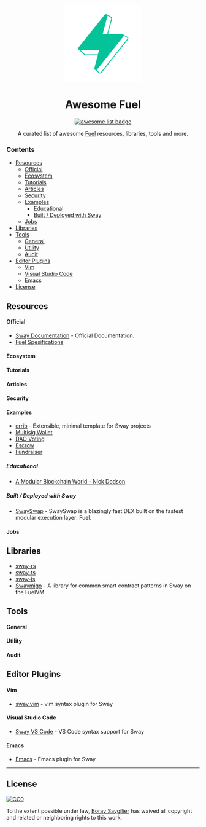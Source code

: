 <div align="center">
  <img alt="sway logo" src="./assets/fuel.png" width="200" >
  <h1 align="center">Awesome Fuel</h1>
  <p align="center">
    <a href="https://github.com/sindresorhus/awesome">
      <img alt="awesome list badge" src="https://cdn.rawgit.com/sindresorhus/awesome/d7305f38d29fed78fa85652e3a63e154dd8e8829/media/badge.svg">
    </a>
  </p>

  <p align="center">A curated list of awesome <a href="https://fuel.network/">Fuel</a> resources, libraries, tools and more.</p>

</div>

### Contents

- [Resources](#resources)
    - [Official](#official)
    - [Ecosystem](#ecosystem)
    - [Tutorials](#tutorials)
    - [Articles](#articles)
    - [Security](#security)
    - [Examples](#examples)
      - [Educational](#educational)
      - [Built / Deployed with Sway](#built--deployed-with-sway)
    - [Jobs](#jobs)
- [Libraries](#libraries)
- [Tools](#tools)
    - [General](#general)
    - [Utility](#utility)
    - [Audit](#audit)
- [Editor Plugins](#editor-plugins)
    - [Vim](#vim)
    - [Visual Studio Code](#visual-studio-code)
    - [Emacs](#emacs)
- [License](#license)

## Resources

#### Official

- [Sway Documentation](https://fuellabs.github.io/sway/v0.19.0/) -
  Official Documentation.
- [Fuel Spesifications](https://github.com/FuelLabs/fuel-specs)

#### Ecosystem



#### Tutorials


#### Articles


#### Security



#### Examples

- [crrib](https://github.com/abigger87/crib) - Extensible, minimal template for Sway projects
- [Multisig Wallet](https://github.com/FuelLabs/sway-applications/tree/master/multisig-wallet)
- [DAO Voting](https://github.com/FuelLabs/sway-applications/tree/master/dao-voting)
- [Escrow](https://github.com/FuelLabs/sway-applications/tree/master/escrow)
- [Fundraiser](https://github.com/FuelLabs/sway-applications/tree/master/fundraiser)

##### Educational

- [A Modular Blockchain World - Nick Dodson](https://www.youtube.com/watch?v=gtKqGEo7Jhs) 

##### Built / Deployed with Sway

- [SwaySwap](https://github.com/FuelLabs/swayswap/) - SwaySwap is a blazingly fast DEX built on the fastest modular execution layer: Fuel.


#### Jobs


## Libraries

- [sway-rs](https://github.com/FuelLabs/fuels-rs)
- [sway-ts](https://github.com/FuelLabs/fuels-ts)
- [sway-js](https://github.com/FuelLabs/fuel-js)
- [Swaymigo](https://github.com/BlockchainCap/swaymigo) - A library for common smart contract patterns in Sway on the FuelVM

## Tools

#### General


#### Utility

#### Audit

## Editor Plugins

#### Vim

- [sway.vim](https://github.com/FuelLabs/sway.vim) - vim syntax
  plugin for Sway

#### Visual Studio Code

- [Sway VS Code](https://marketplace.visualstudio.com/items?itemName=FuelLabs.sway-vscode-plugin) -
  VS Code syntax support for Sway

#### Emacs

- [Emacs](https://github.com/hhamud/sway-mode) - Emacs plugin for Sway


---

## License

[![CC0](https://mirrors.creativecommons.org/presskit/buttons/88x31/svg/cc-zero.svg)](https://creativecommons.org/publicdomain/zero/1.0/)

To the extent possible under law,
[Boray Saygilier](https://github.com/boray) has waived all copyright
and related or neighboring rights to this work.
